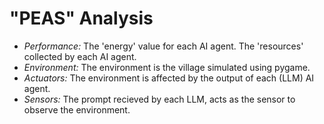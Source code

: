 # "PEAS" Analysis

- *Performance:* The 'energy' value for each AI agent. The 'resources' collected by each AI agent. 
- *Environment:* The environment is the village simulated using pygame. 
- *Actuators:* The environment is affected by the output of each (LLM) AI agent.
- *Sensors:* The prompt recieved by each LLM, acts as the sensor to observe the environment.
